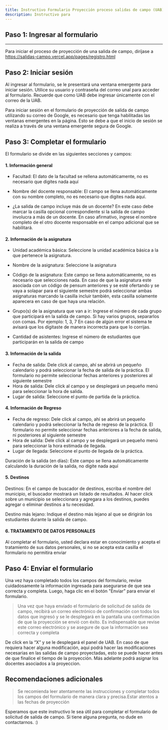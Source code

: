 ```yaml
---
title: Instructivo Formulario Proyección proceso salidas de campo (UAB)
description: Instructivo para
---
```


## Paso 1: Ingresar al formulario
---

Para iniciar el proceso de proyección de una salida de campo, diríjase a https://salidas-campo.vercel.app/pages/registro.html

## Paso 2: Iniciar sesión

Al ingresar al formulario, se le presentará una ventana emergente para iniciar sesión. Utilice su usuario y contraseña del correo unal para acceder al formulario. Recuerde que como UAB debe ingresar únicamente con el correo de la UAB.

Para iniciar sesión en el formulario de proyección de salida de campo utilizando su correo de Google, es necesario que tenga habilitadas las ventanas emergentes en la página. Esto se debe a que el inicio de sesión se realiza a través de una ventana emergente segura de Google.

## Paso 3: Completar el formulario

El formulario se divide en las siguientes secciones y campos:

#### 1. Información general

- Facultad: El dato de la facultad se rellena automáticamente, no es necesario que digites nada aquí

-  Nombre del docente responsable: El campo se llena automáticamente con su nombre completo, no es necesario que digites nada aquí.

-  ¿La salida de campo incluye más de un docente? En este caso debe marcar la casilla opcional correspondiente si la salida de campo involucra a más de un docente. En caso afirmativo, ingrese el nombre completo de el otro docente responsable en el campo adicional que se habilitará.

#### 2. Información de la asignatura

- Unidad académica básica: Seleccione la unidad académica básica a la que pertenece la asignatura.

- Nombre de la asignatura: Seleccione la asignatura

- Código de la asignatura: Este campo se llena automáticamente, no es necesario que selecciones nada. En caso de que la asignatura este asociada con un código de pensum anteriores y se esté ofertando y se vaya a solapar para el siguiente semestre podrá seleccionar ambas asignaturas marcando la casilla incluir también, esta casilla solamente aparecera en caso de que haya una relación.

-  Grupo(s) de la asignatura que van a ir: Ingrese el número de cada grupo que participará en la salida de campo. Si hay varios grupos, separarlos con comas. Por ejemplo: 1, 3, 7 En caso de algún error el sistema te avisará que los digitaste de manera incorrecta para que lo corrijas.

-  Cantidad de asistentes: Ingrese el número de estudiantes que participarán en la salida de campo

#### 3. Información de la salida

- Fecha de salida: Dele click al campo, ahí se abrirá un pequeño calendario y podrá seleccionar  la fecha de salida de la práctica. El formulario no permite seleccionar fechas anteriores y posteriores al siguiente semestre
- Hora de salida: Dele click al campo y se desplegará un pequeño menú para seleccionar la hora de salida.
- Lugar de salida: Seleccione el punto de partida de la práctica.

#### 4. Información de Regreso

- Fecha de regreso: Dele click al campo, ahí se abrirá un pequeño calendario y podrá seleccionar  la fecha de regreso de la práctica. El formulario no permite seleccionar fechas anteriores a la fecha de salida, ni posteriores al siguiente semestre
- Hora de salida:  Dele click al campo y se desplegará un pequeño menú para seleccionar la hora estimada de llegada.
- Lugar de llegada: Seleccione el punto de llegada de la práctica.


Duración de la salida (en días): Este campo se llena automáticamente calculando la duración de la salida, no digite nada aquí

#### 5. Destinos

Destinos: En el campo de buscador de destinos, escriba el nombre del municipio, el buscador mostrará un listado de resultados. Al hacer click sobre un municipio se seleccionara y agregara a los destinos, puedes agregar o eliminar destinos a tu necesidad.

Destino más lejano: Indique el destino más lejano al que se dirigirán los estudiantes durante la salida de campo.

#### 6. TRATAMIENTO DE DATOS PERSONALES

Al completar el formulario, usted declara estar en conocimiento y acepta el tratamiento de sus datos personales, si no se acepta esta casilla el formulario no permitira enviar

## Paso 4: Enviar el formulario

Una vez haya completado todos los campos del formulario, revise cuidadosamente la información ingresada para asegurarse de que sea correcta y completa. Luego, haga clic en el botón "Enviar" para enviar el formulario.

> Una vez que haya enviado el formulario de solicitud de salida de campo, recibirá un correo electrónico de confirmación  con todos los datos que ingresó y se le desplegará en la pantalla una confirmación de que la proyección se envió con éxito. Es indispensable que revise este correo electrónico y se asegure de que la información sea correcta y completa

De click en la “X” y se le desplegará el panel de UAB. En caso de que requiera hacer alguna modificación, aqui podrá hacer las modificaciones necesarias en las salidas de campo proyectadas, esto se puede hacer antes de que finalice el tiempo de la proyección. Más adelante podrá asignar los docentes asociados a la proyeccion. 

## Recomendaciones adicionales


> Se recomienda leer atentamente las instrucciones y completar todos los campos del formulario de manera clara y precisa.Estar atentos a las fechas de proyección

Esperamos que este instructivo le sea útil para completar el formulario de solicitud de salida de campo. Si tiene alguna pregunta, no dude en contactarnos. :)


